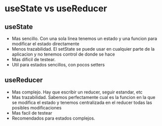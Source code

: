 # useState vs useReducer

## useState

- Mas sencillo. Con una sola linea tenemos un estado y una funcion para modificar el estado directamente
- Menos trazabilidad. El setState se puede usar en cualquier parte de la aplicacion y no tenemos control de donde se hace
- Mas dificil de testear.
- Util para estados sencillos, con pocos setters

## useReducer

- Mas complejo. Hay que escribir un reducer, seguir estandar, etc
- Mas trazabilidad. Sabemos perfectamente cual es la funcion en la que se modifica el estado y tenemos centralizada en el reducer todas las posibles modificaciones
- Mas facil de testear
- Recomendados para estados complejos.
